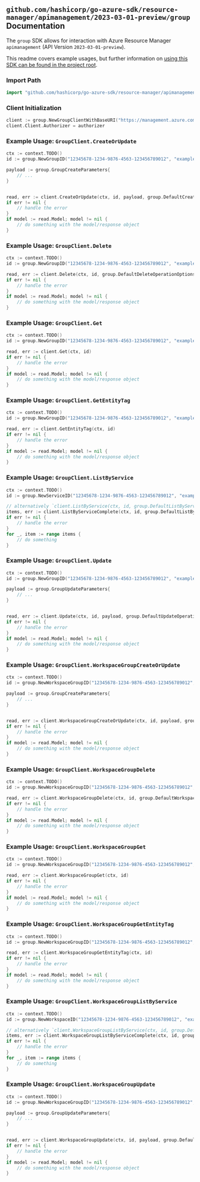 
## `github.com/hashicorp/go-azure-sdk/resource-manager/apimanagement/2023-03-01-preview/group` Documentation

The `group` SDK allows for interaction with Azure Resource Manager `apimanagement` (API Version `2023-03-01-preview`).

This readme covers example usages, but further information on [using this SDK can be found in the project root](https://github.com/hashicorp/go-azure-sdk/tree/main/docs).

### Import Path

```go
import "github.com/hashicorp/go-azure-sdk/resource-manager/apimanagement/2023-03-01-preview/group"
```


### Client Initialization

```go
client := group.NewGroupClientWithBaseURI("https://management.azure.com")
client.Client.Authorizer = authorizer
```


### Example Usage: `GroupClient.CreateOrUpdate`

```go
ctx := context.TODO()
id := group.NewGroupID("12345678-1234-9876-4563-123456789012", "example-resource-group", "serviceName", "groupId")

payload := group.GroupCreateParameters{
	// ...
}


read, err := client.CreateOrUpdate(ctx, id, payload, group.DefaultCreateOrUpdateOperationOptions())
if err != nil {
	// handle the error
}
if model := read.Model; model != nil {
	// do something with the model/response object
}
```


### Example Usage: `GroupClient.Delete`

```go
ctx := context.TODO()
id := group.NewGroupID("12345678-1234-9876-4563-123456789012", "example-resource-group", "serviceName", "groupId")

read, err := client.Delete(ctx, id, group.DefaultDeleteOperationOptions())
if err != nil {
	// handle the error
}
if model := read.Model; model != nil {
	// do something with the model/response object
}
```


### Example Usage: `GroupClient.Get`

```go
ctx := context.TODO()
id := group.NewGroupID("12345678-1234-9876-4563-123456789012", "example-resource-group", "serviceName", "groupId")

read, err := client.Get(ctx, id)
if err != nil {
	// handle the error
}
if model := read.Model; model != nil {
	// do something with the model/response object
}
```


### Example Usage: `GroupClient.GetEntityTag`

```go
ctx := context.TODO()
id := group.NewGroupID("12345678-1234-9876-4563-123456789012", "example-resource-group", "serviceName", "groupId")

read, err := client.GetEntityTag(ctx, id)
if err != nil {
	// handle the error
}
if model := read.Model; model != nil {
	// do something with the model/response object
}
```


### Example Usage: `GroupClient.ListByService`

```go
ctx := context.TODO()
id := group.NewServiceID("12345678-1234-9876-4563-123456789012", "example-resource-group", "serviceName")

// alternatively `client.ListByService(ctx, id, group.DefaultListByServiceOperationOptions())` can be used to do batched pagination
items, err := client.ListByServiceComplete(ctx, id, group.DefaultListByServiceOperationOptions())
if err != nil {
	// handle the error
}
for _, item := range items {
	// do something
}
```


### Example Usage: `GroupClient.Update`

```go
ctx := context.TODO()
id := group.NewGroupID("12345678-1234-9876-4563-123456789012", "example-resource-group", "serviceName", "groupId")

payload := group.GroupUpdateParameters{
	// ...
}


read, err := client.Update(ctx, id, payload, group.DefaultUpdateOperationOptions())
if err != nil {
	// handle the error
}
if model := read.Model; model != nil {
	// do something with the model/response object
}
```


### Example Usage: `GroupClient.WorkspaceGroupCreateOrUpdate`

```go
ctx := context.TODO()
id := group.NewWorkspaceGroupID("12345678-1234-9876-4563-123456789012", "example-resource-group", "serviceName", "workspaceId", "groupId")

payload := group.GroupCreateParameters{
	// ...
}


read, err := client.WorkspaceGroupCreateOrUpdate(ctx, id, payload, group.DefaultWorkspaceGroupCreateOrUpdateOperationOptions())
if err != nil {
	// handle the error
}
if model := read.Model; model != nil {
	// do something with the model/response object
}
```


### Example Usage: `GroupClient.WorkspaceGroupDelete`

```go
ctx := context.TODO()
id := group.NewWorkspaceGroupID("12345678-1234-9876-4563-123456789012", "example-resource-group", "serviceName", "workspaceId", "groupId")

read, err := client.WorkspaceGroupDelete(ctx, id, group.DefaultWorkspaceGroupDeleteOperationOptions())
if err != nil {
	// handle the error
}
if model := read.Model; model != nil {
	// do something with the model/response object
}
```


### Example Usage: `GroupClient.WorkspaceGroupGet`

```go
ctx := context.TODO()
id := group.NewWorkspaceGroupID("12345678-1234-9876-4563-123456789012", "example-resource-group", "serviceName", "workspaceId", "groupId")

read, err := client.WorkspaceGroupGet(ctx, id)
if err != nil {
	// handle the error
}
if model := read.Model; model != nil {
	// do something with the model/response object
}
```


### Example Usage: `GroupClient.WorkspaceGroupGetEntityTag`

```go
ctx := context.TODO()
id := group.NewWorkspaceGroupID("12345678-1234-9876-4563-123456789012", "example-resource-group", "serviceName", "workspaceId", "groupId")

read, err := client.WorkspaceGroupGetEntityTag(ctx, id)
if err != nil {
	// handle the error
}
if model := read.Model; model != nil {
	// do something with the model/response object
}
```


### Example Usage: `GroupClient.WorkspaceGroupListByService`

```go
ctx := context.TODO()
id := group.NewWorkspaceID("12345678-1234-9876-4563-123456789012", "example-resource-group", "serviceName", "workspaceId")

// alternatively `client.WorkspaceGroupListByService(ctx, id, group.DefaultWorkspaceGroupListByServiceOperationOptions())` can be used to do batched pagination
items, err := client.WorkspaceGroupListByServiceComplete(ctx, id, group.DefaultWorkspaceGroupListByServiceOperationOptions())
if err != nil {
	// handle the error
}
for _, item := range items {
	// do something
}
```


### Example Usage: `GroupClient.WorkspaceGroupUpdate`

```go
ctx := context.TODO()
id := group.NewWorkspaceGroupID("12345678-1234-9876-4563-123456789012", "example-resource-group", "serviceName", "workspaceId", "groupId")

payload := group.GroupUpdateParameters{
	// ...
}


read, err := client.WorkspaceGroupUpdate(ctx, id, payload, group.DefaultWorkspaceGroupUpdateOperationOptions())
if err != nil {
	// handle the error
}
if model := read.Model; model != nil {
	// do something with the model/response object
}
```
